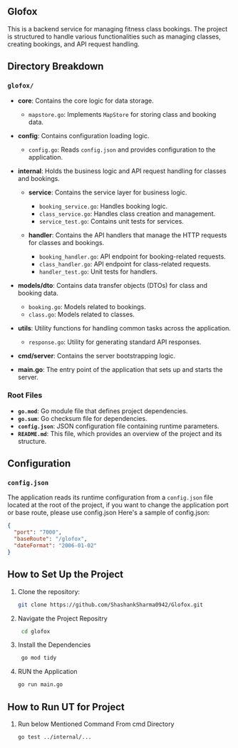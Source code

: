 ## Glofox

This is a backend service for managing fitness class bookings. The project is structured to handle various functionalities such as managing classes, creating bookings, and API request handling.

## Directory Breakdown

### `glofox/`

- **core**: Contains the core logic for data storage.
  - `mapstore.go`: Implements `MapStore` for storing class and booking data.

- **config**: Contains configuration loading logic.
  - `config.go`: Reads `config.json` and provides configuration to the application.

- **internal**: Holds the business logic and API request handling for classes and bookings.
  - **service**: Contains the service layer for business logic.
    - `booking_service.go`: Handles booking logic.
    - `class_service.go`: Handles class creation and management.
    - `service_test.go`: Contains unit tests for services.

  - **handler**: Contains the API handlers that manage the HTTP requests for classes and bookings.
    - `booking_handler.go`: API endpoint for booking-related requests.
    - `class_handler.go`: API endpoint for class-related requests.
    - `handler_test.go`: Unit tests for handlers.
  
- **models/dto**: Contains data transfer objects (DTOs) for class and booking data.
  - `booking.go`: Models related to bookings.
  - `class.go`: Models related to classes.

- **utils**: Utility functions for handling common tasks across the application.
  - `response.go`: Utility for generating standard API responses.

- **cmd/server**: Contains the server bootstrapping logic.

- **main.go**: The entry point of the application that sets up and starts the server.

### Root Files

- **`go.mod`**: Go module file that defines project dependencies.
- **`go.sum`**: Go checksum file for dependencies.
- **`config.json`**: JSON configuration file containing runtime parameters.
- **`README.md`**: This file, which provides an overview of the project and its structure.

## Configuration

### `config.json`

The application reads its runtime configuration from a `config.json` file located at the root of the project, if you want to change the application port or base route, please use config.json Here's a sample of config.json:
  ```json
  {
    "port": "7000",
    "baseRoute": "/glofox",
    "dateFormat": "2006-01-02"
  }
   ```
## How to Set Up the Project

1. Clone the repository:
   ```bash
   git clone https://github.com/ShashankSharma0942/Glofox.git
2. Navigate the Project Repositry
   ```bash
    cd glofox
3. Install the Dependencies
   ```bash
    go mod tidy 
4. RUN the Application
    ```bash
    go run main.go
## How to Run UT for Project

1. Run below Mentioned Command From cmd Directory
   ```bash
   go test ../internal/...

